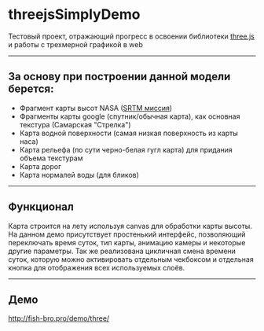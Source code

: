 # threejsSimplyDemo

Тестовый проект, отражающий прогресс в освоении библиотеки [three.js](https://threejs.org/) и работы с трехмерной графикой в web

---

## За основу при построении данной модели берется:

* Фрагмент карты высот NASA ([SRTM миссия](http://srtm.csi.cgiar.org/srtmdata/))
* Фрагменты карты google (спутник/обычная карта), как основная текстура (Самарская "Стрелка")
* Карта водной поверхности (самая низкая поверхность из карты наса)
* Карта рельефа (по сути черно-белая гугл карта) для придания объема текстурам
* Карта дорог
* Карта нормалей воды (для бликов)

---

## Функционал

Карта строится на лету используя canvas для обработки карты высоты.
На данном демо присутствует простенький интерфейс, позволяющий переключать время суток, тип карты, анимацию камеры и некоторые другие параметры.
Так же реализована цикличная смена времени суток, которую можно активировать отдельным чекбоксом и отдельная кнопка для отображения всех используемых слоёв.

---

## Демо

http://fish-bro.pro/demo/three/
